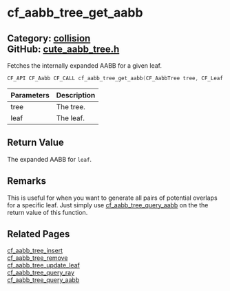 [](../header.md ':include')

# cf_aabb_tree_get_aabb

Category: [collision](/api_reference?id=collision)  
GitHub: [cute_aabb_tree.h](https://github.com/RandyGaul/cute_framework/blob/master/include/cute_aabb_tree.h)  
---

Fetches the internally expanded AABB for a given leaf.

```cpp
CF_API CF_Aabb CF_CALL cf_aabb_tree_get_aabb(CF_AabbTree tree, CF_Leaf leaf);
```

Parameters | Description
--- | ---
tree | The tree.
leaf | The leaf.

## Return Value

The expanded AABB for `leaf`.

## Remarks

This is useful for when you want to generate all pairs of potential overlaps for a specific leaf. Just simply use [cf_aabb_tree_query_aabb](/collision/cf_aabb_tree_query_aabb.md)
  on the the return value of this function.

## Related Pages

[cf_aabb_tree_insert](/collision/cf_aabb_tree_insert.md)  
[cf_aabb_tree_remove](/collision/cf_aabb_tree_remove.md)  
[cf_aabb_tree_update_leaf](/collision/cf_aabb_tree_update_leaf.md)  
[cf_aabb_tree_query_ray](/collision/cf_aabb_tree_query_ray.md)  
[cf_aabb_tree_query_aabb](/collision/cf_aabb_tree_query_aabb.md)  

